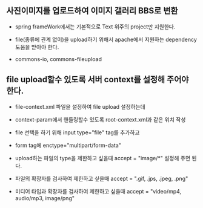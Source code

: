 ## 사진이미지를 업로드하여 이미지 갤러리 BBS로 변환

* spring frameWork에서는 기본적으로 Text 위주의 project만 지원한다.

* file(종류에 관계 없이)을 upload하기 위해서 apache에서 지원하는 dependency 도움을 받아야 한다.

* commons-io, commons-fileupload

## file upload할수 있도록 서버 context를 설정해 주어야 한다.

* file-context.xml 파일을 설정하여 file upload 설정하는데

* context-param에서 핸들링할수 있도록 root-context.xml과 같은 위치 작성

* file 선택을 하기 위해 input type="file" tag를 추가하고

* form tag에 enctype="multipart/form-data"

* upload하는 파일의 type을 제한하고 싶을때 accept = "image/*" 설정해 주면 된다.

* 파일의 확장자를 검사하여 제한하고 싶을때 accept = ".gif, .jps, .jpeg, .png"

* 미디어 타입과 확장자를 검사하여 제한하고 싶을때 accept = "video/mp4, audio/mp3, image/png"